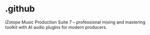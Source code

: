 # .github
iZotope Music Production Suite 7 – professional mixing and mastering toolkit with AI audio plugins for modern producers.
